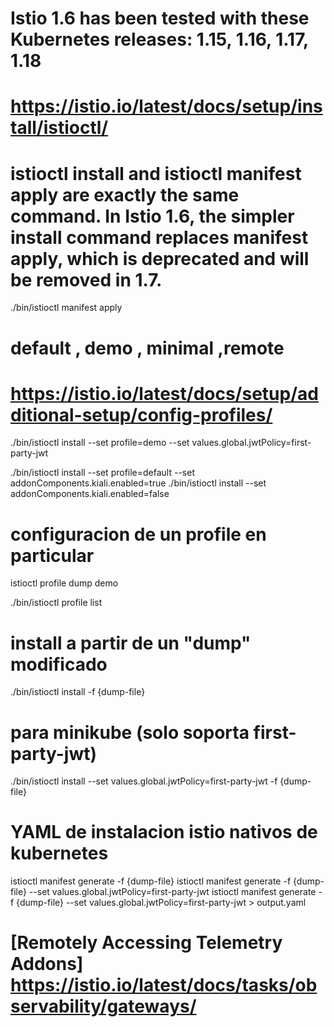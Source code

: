 # Istio 1.6 has been tested with these Kubernetes releases: 1.15, 1.16, 1.17, 1.18

# https://istio.io/latest/docs/setup/install/istioctl/
# istioctl install and istioctl manifest apply are exactly the same command. In Istio 1.6, the simpler install command replaces manifest apply, which is deprecated and will be removed in 1.7.
./bin/istioctl manifest apply

# default	, demo	, minimal	,remote
# https://istio.io/latest/docs/setup/additional-setup/config-profiles/
./bin/istioctl install --set profile=demo --set values.global.jwtPolicy=first-party-jwt

./bin/istioctl install --set profile=default --set addonComponents.kiali.enabled=true
./bin/istioctl install --set addonComponents.kiali.enabled=false

# configuracion de un profile en particular
istioctl profile dump demo

./bin/istioctl profile list

# install a partir de un "dump" modificado
./bin/istioctl install -f {dump-file}

# para minikube (solo soporta first-party-jwt)
./bin/istioctl install --set values.global.jwtPolicy=first-party-jwt -f {dump-file}

# YAML de instalacion istio nativos de kubernetes
istioctl manifest generate -f {dump-file} 
istioctl manifest generate -f {dump-file} --set values.global.jwtPolicy=first-party-jwt 
istioctl manifest generate -f {dump-file} --set values.global.jwtPolicy=first-party-jwt > output.yaml


# [Remotely Accessing Telemetry Addons] https://istio.io/latest/docs/tasks/observability/gateways/
